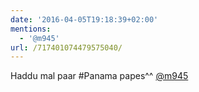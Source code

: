 ```yaml
---
date: '2016-04-05T19:18:39+02:00'
mentions:
  - '@m945'
url: /717401074479575040/
---
```

Haddu mal paar #Panama papes^^ [@m945](https://twitter.com/@m945)
